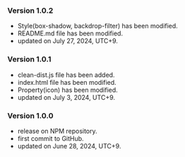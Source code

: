 ### Version 1.0.2

- Style(box-shadow, backdrop-filter) has been modified.
- README.md file has been modified.
- updated on July 27, 2024, UTC+9.

### Version 1.0.1

- clean-dist.js file has been added.
- index.html file has been modified.
- Property(icon) has been modified.
- updated on July 3, 2024, UTC+9.

### Version 1.0.0

- release on NPM repository.
- first commit to GitHub.
- updated on June 28, 2024, UTC+9.
